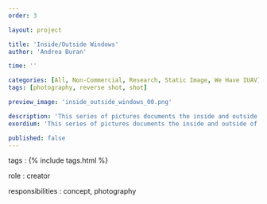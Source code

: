 ```yaml
---
order: 3

layout: project

title: 'Inside/Outside Windows'
author: 'Andrea Buran'

time: ''

categories: [All, Non-Commercial, Research, Static Image, We Have IUAV]
tags: [photography, reverse shot, shot]

preview_image: 'inside_outside_windows_00.png'

description: 'This series of pictures documents the inside and outside of various windows.'
exordium: 'This series of pictures documents the inside and outside of various windows.'

published: false
---
```


tags
: {% include tags.html %}

role
: creator

responsibilities
: concept, photography